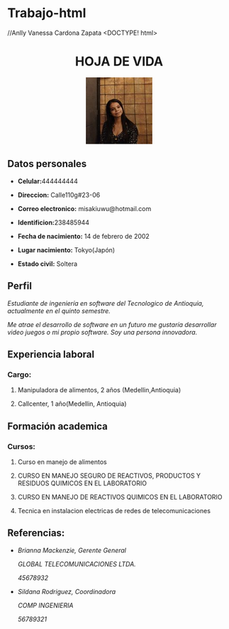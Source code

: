 # Trabajo-html
//Anlly Vanessa Cardona Zapata
<DOCTYPE! html>
<html>
    <head>
	<title> HOJA DE VIDA </title>
	</head>
	    <body>
	     <p><div align="center"><h1>HOJA DE VIDA</h1></div>
	     </p>
	     <div align="center"><img src="foto.jpg" alt="Imagen" /></div> 
         <p> <h2> Datos personales </h2> </p>
	     <ul>
	      <li><p><strong>Celular:</strong>444444444</p></li>
	      <li><p><strong>Direccion:</strong> Calle110g#23-06</p></li>
	      <li><p><strong>Correo electronico:</strong> misakiuwu@hotmail.com</p></li>
          <li><p><strong>Identificion:</strong>238485944 </p></li>
	      <li><p><strong>Fecha de nacimiento:</strong>  14 de febrero de 2002</p></li>
	      <li><p><strong>Lugar nacimiento:</strong> Tokyo(Japón)</p></li>
	      <li><p><strong>Estado civil:</strong>  Soltera</p></li>
	      </ul>
	       <h2>Perfil </h2>
	       <em>Estudiante de ingeniería en software del Tecnologico de Antioquia,
	       actualmente en el quinto semestre. <p> Me atrae el desarrollo de software en un futuro me gustaría
	       desarrollar video juegos o mi propio software. Soy una persona innovadora.</em>
	       <p><h2>Experiencia laboral</h2></p>
	       <p><strong><h3>Cargo:</h3></strong>
	       <ol> <li>Manipuladora de alimentos, 2 años (Medellin,Antioquia)</p></li>
	       <li>Callcenter, 1 año(Medellin, Antioquia)</li>
	       </ol>
	       <p><h2>Formación academica</h2></p>
	       <p><strong><h3>Cursos: </h3></strong>
	       <ol>
	       <li>Curso en manejo de alimentos</p></li>
	       <li>CURSO EN MANEJO SEGURO DE REACTIVOS, PRODUCTOS Y RESIDUOS QUIMICOS EN EL LABORATORIO</p></li>
	       <li>CURSO EN MANEJO DE REACTIVOS QUIMICOS EN EL LABORATORIO</p></li>
	       <li>Tecnica en instalacion electricas de redes de telecomunicaciones</p></li>
	       </ol>
		   <p><h2>Referencias:</h2></p>
		   <ul>
		   <li><em><p>Brianna Mackenzie, Gerente General</p><em>
		   <p>GLOBAL TELECOMUNICACIONES LTDA.</p>
		   <p>45678932</p></li>
		   <li><em><p>Sildana Rodriguez, Coordinadora</p><em>
		   <p>COMP INGENIERIA</p>
		   <p>56789321</p></li>
		   </ul>
	    </body>
</html>
